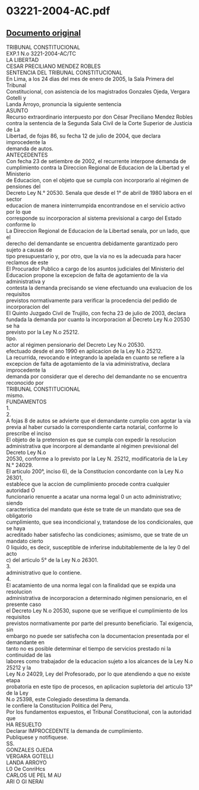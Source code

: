 
03221-2004-AC.pdf
=================
  
[Documento original](https://tc.gob.pe/jurisprudencia/2005/03221-2004-AC.pdf)  
---  
TRIBUNAL CONSTITUCIONAL  
EXP.1 N.o 3221-2004-AC/TC  
LA LIBERTAD  
CESAR PRECILIANO MENDEZ ROBLES  
SENTENCIA DEL TRIBUNAL CONSTITUCIONAL  
En Lima, a los 24 dias del mes de enero de 2005, la Sala Primera del Tribunal  
Constitucional, con asistencia de los magistrados Gonzales Ojeda, Vergara Gotelli y  
Landa Arroyo, pronuncia la siguiente sentencia  
ASUNTO  
Recurso extraordinario interpuesto por don César Preciliano Mendez Robles  
contra la sentencia de la Segunda Sala Civil de la Corte Superior de Justicia de La  
Libertad, de fojas 86, su fecha 12 de julio de 2004, que declara improcedente la  
demanda de autos.  
ANTEÇEDENTES  
Con fecha 23 de setiembre de 2002, el recurrente interpone demanda de  
cumplimiento contra la Direccion Regional de Educacion de la Libertad y el Ministerio  
de Educacion, con el objeto que se cumpla con incorporarlo al régimen de pensiones del  
Decreto Ley N.° 20530. Senala que desde el 1° de abril de 1980 labora en el sector  
educacion de manera ininterrumpida encontrandose en el servicio activo por lo que  
corresponde su incorporacion al sistema previsional a cargo del Estado conforme lo  
La Direccion Regional de Educacion de la Libertad senala, por un lado, que el  
derecho del demandante se encuentra debidamente garantizado pero sujeto a causas de  
tipo presupuestario y, por otro, que la via no es la adecuada para hacer reclamos de este  
El Procurador Publico a cargo de los asuntos judiciales del Ministerio del  
Educacion propone la excepcion de falta de agotamiento de la via administrativa y  
contesta la demanda precisando se viene efectuando una evaluacion de los requisitos  
previstos normativamente para verificar la procedencia del pedido de incorporacion del  
El Quinto Juzgado Civil de Trujillo, con fecha 23 de julio de 2003, declara  
fundada la demanda por cuanto la incorporacion al Decreto Ley N.o 20530 se ha  
previsto por la Ley N.o 25212.  
tipo.  
actor al régimen pensionario del Decreto Ley N.o 20530.  
efectuado desde el ano 1990 en aplicacion de la Ley N.o 25212.  
La recurrida, revocando e integrando la apelada en cuanto se refiere a la  
excepcion de falta de agotamiento de la via administrativa, declara improcedente la  
demanda por considerar que el derecho del demandante no se encuentra reconocido por  
TRIBUNAL CONSTITUCIONAL  
mismo.  
FUNDAMENTOS  
1.  
2.  
A fojas 8 de autos se advierte que el demandante cumplio con agotar la via  
previa al haber cursado la correspondiente carta notarial, conforme lo prescribe el inciso  
El objeto de la pretension es que se cumpla con expedir la resolucion  
administrativa que incorpore al demandante al régimen previsional del Decreto Ley N.o  
20530, conforme a lo previsto por la Ley N. 25212, modificatoria de la Ley N.° 24029.  
El articulo 200°, inciso 6), de la Constitucion concordante con la Ley N.o 26301,  
establece que la accion de cumplimiento procede contra cualquier autoridad O  
funcionario renuente a acatar una norma legal 0 un acto administrativo; siendo  
caracteristica del mandato que éste se trate de un mandato que sea de obligatorio  
cumplimiento, que sea incondicional y, tratandose de los condicionales, que se haya  
acreditado haber satisfecho las condiciones; asimismo, que se trate de un mandato cierto  
0 liquido, es decir, susceptible de inferirse indubitablemente de la ley 0 del acto  
c) del articulo 5° de la Ley N.o 26301.  
3.  
administrativo que lo contiene.  
4.  
El acatamiento de una norma legal con la finalidad que se expida una resolucion  
administrativa de incorporacion a determinado régimen pensionario, en el presente caso  
el Decreto Ley N.o 20530, supone que se verifique el cumplimiento de los requisitos  
previstos normativamente por parte del presunto beneficiario. Tal exigencia, sin  
embargo no puede ser satisfecha con la documentacion presentada por el demandante en  
tanto no es posible determinar el tiempo de servicios prestado ni la continuidad de las  
labores como trabajador de la educacion sujeto a los alcances de la Ley N.o 25212 y la  
Ley N.o 24029, Ley del Profesorado, por lo que atendiendo a que no existe etapa  
probatoria en este tipo de procesos, en aplicacion supletoria del articulo 13° de la Ley  
N.o 25398, este Colegiado desestima la demanda.  
le confiere la Constitucion Politica del Peru,  
Por los fundamentos expuestos, el Tribunal Constitucional, con la autoridad que  
HA RESUELTO  
Declarar IMPROCEDENTE la demanda de cumplimiento.  
Publiquese y notifiquese.  
SS.  
GONZALES OJEDA  
VERGARA GOTELLI  
LANDA ARROYO  
L0 Oe ConriHcs  
CARLOS UE PEL M AU  
ARI O GI NERAI
